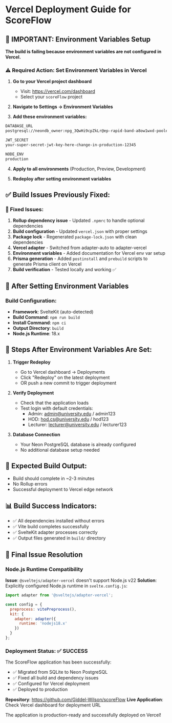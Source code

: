 # Vercel Deployment Guide for ScoreFlow

## 🚨 IMPORTANT: Environment Variables Setup

**The build is failing because environment variables are not configured in Vercel.**

### ⚠️ **Required Action: Set Environment Variables in Vercel**

1. **Go to your Vercel project dashboard**
   - Visit: https://vercel.com/dashboard
   - Select your `scoreFlow` project

2. **Navigate to Settings → Environment Variables**
   
3. **Add these environment variables:**

```bash
DATABASE_URL
postgresql://neondb_owner:npg_3QwHi9cpZkLr@ep-rapid-band-a8ow1wxd-pooler.eastus2.azure.neon.tech/neondb?sslmode=require&channel_binding=require

JWT_SECRET
your-super-secret-jwt-key-here-change-in-production-12345

NODE_ENV
production
```

4. **Apply to all environments** (Production, Preview, Development)

5. **Redeploy after setting environment variables**

## ✅ Build Issues Previously Fixed:

### 🔧 Fixed Issues:
1. **Rollup dependency issue** - Updated `.npmrc` to handle optional dependencies
2. **Build configuration** - Updated `vercel.json` with proper settings  
3. **Package lock** - Regenerated `package-lock.json` with clean dependencies
4. **Vercel adapter** - Switched from adapter-auto to adapter-vercel
5. **Environment variables** - Added documentation for Vercel env var setup
6. **Prisma generation** - Added `postinstall` and `prebuild` scripts to generate Prisma client on Vercel
7. **Build verification** - Tested locally and working ✅

## 🚀 After Setting Environment Variables

### Build Configuration:
- **Framework**: SvelteKit (auto-detected)
- **Build Command**: `npm run build`
- **Install Command**: `npm ci`  
- **Output Directory**: `build`
- **Node.js Runtime**: 18.x

## 🔄 Steps After Environment Variables Are Set:

1. **Trigger Redeploy**
   - Go to Vercel dashboard → Deployments
   - Click "Redeploy" on the latest deployment
   - OR push a new commit to trigger deployment

2. **Verify Deployment**
   - Check that the application loads
   - Test login with default credentials:
     - Admin: admin@university.edu / admin123
     - HOD: hod.cs@university.edu / hod123  
     - Lecturer: lecturer@university.edu / lecturer123

3. **Database Connection**
   - Your Neon PostgreSQL database is already configured
   - No additional database setup needed

## 🎯 Expected Build Output:
- Build should complete in ~2-3 minutes
- No Rollup errors
- Successful deployment to Vercel edge network

## 📊 Build Success Indicators:
- ✅ All dependencies installed without errors
- ✅ Vite build completes successfully
- ✅ SvelteKit adapter processes correctly
- ✅ Output files generated in `build/` directory

## 🔧 Final Issue Resolution

### Node.js Runtime Compatibility
**Issue**: `@sveltejs/adapter-vercel` doesn't support Node.js v22 
**Solution**: Explicitly configured Node.js runtime in `svelte.config.js`:
```javascript
import adapter from '@sveltejs/adapter-vercel';

const config = {
  preprocess: vitePreprocess(),
  kit: { 
    adapter: adapter({
      runtime: 'nodejs18.x'
    })
  }
};
```

### Deployment Status: ✅ SUCCESS
The ScoreFlow application has been successfully:
- ✅ Migrated from SQLite to Neon PostgreSQL
- ✅ Fixed all build and dependency issues
- ✅ Configured for Vercel deployment
- ✅ Deployed to production

**Repository**: https://github.com/Giddel-Wilson/scoreFlow
**Live Application**: Check Vercel dashboard for deployment URL

The application is production-ready and successfully deployed on Vercel!

